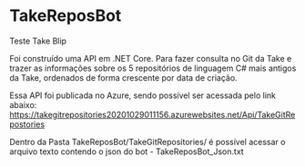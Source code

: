 # TakeReposBot
 Teste Take Blip
 
Foi construído uma API em .NET Core. Para fazer consulta no Git da Take e trazer as informações sobre os 5 repositórios de linguagem C# mais antigos da Take, ordenados de forma crescente por data de criação.

Essa API foi publicada no Azure, sendo possível ser acessada pelo link abaixo:
https://takegitrepositories20201029011156.azurewebsites.net/Api/TakeGitRepostories

Dentro da Pasta TakeReposBot/TakeGitRepositories/ é possível acessar o arquivo texto contendo o json do bot - TakeReposBot_Json.txt





